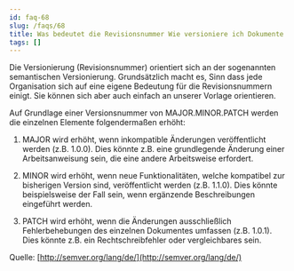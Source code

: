 ```yaml
---
id: faq-68
slug: /faqs/68
title: Was bedeutet die Revisionsnummer Wie versioniere ich Dokumente
tags: []
---
```

Die Versionierung (Revisionsnummer) orientiert sich an der sogenannten semantischen Versionierung. Grundsätzlich macht es, Sinn dass jede Organisation sich auf eine eigene Bedeutung für die Revisionsnummern einigt. Sie können sich aber auch einfach an unserer Vorlage orientieren.

Auf Grundlage einer Versionsnummer von MAJOR.MINOR.PATCH werden die einzelnen Elemente folgendermaßen erhöht:

1.  MAJOR wird erhöht, wenn inkompatible Änderungen veröffentlicht werden (z.B. 1.0.0). Dies könnte z.B. eine grundlegende Änderung einer Arbeitsanweisung sein, die eine andere Arbeitsweise erfordert.

2.  MINOR wird erhöht, wenn neue Funktionalitäten, welche kompatibel zur bisherigen Version sind, veröffentlicht werden (z.B. 1.1.0). Dies könnte beispielsweise der Fall sein, wenn ergänzende Beschreibungen eingeführt werden.

3.  PATCH wird erhöht, wenn die Änderungen ausschließlich Fehlerbehebungen des einzelnen Dokumentes umfassen (z.B. 1.0.1). Dies könnte z.B. ein Rechtschreibfehler oder vergleichbares sein.

Quelle: [http://semver.org/lang/de/](http://semver.org/lang/de/)